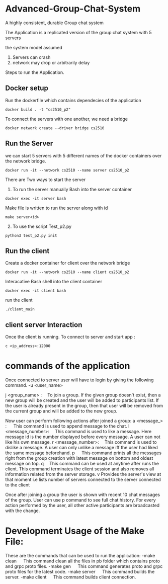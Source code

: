 # Advanced-Group-Chat-System

A highly consistent, durable Group chat system

The Application is a replicated version of the group chat system with 5 servers

the system model assumed

1. Servers can crash
2. network may drop or arbitrarily delay

Steps to run the Application.

## Docker setup

Run the dockerfile which contains dependecies of the application

```
docker build . -t "cs2510_p2"
```

To connect the servers with one another, we need a bridge

```
docker network create --driver bridge cs2510
```

## Run the Server

we can start 5 servers with 5 different names of the docker containers over the network bridge.

```
docker run -it --network cs2510 --name server cs2510_p2
```

There are Two ways to start the server

1. To run the server manually
   Bash into the server container

```
docker exec -it server bash
```

Make file is written to run the server along with id

```
make server<id>
```

2. To use the script Test_p2.py

```
python3 test_p2.py init
```

## Run the client

Create a docker container for client over the network bridge

```
docker run -it --network cs2510 --name client cs2510_p2
```

Interacative Bash shell into the client container

```
docker exec -it client bash
```

run the client

```
./client_main
```

## client server Interaction

Once the client is running.
To connect to server and start app :

```
c <ip_address>:12000
```

# commands of the application

Once connected to server user will have to login by giving the following command.
-u <user_name>

j <group_name> :
 To join a group. If the given group doesn't exist, then a new group will be created and the user will be added to participants list.
If the user is already present in the group, then that user will be removed from the current group and will be added to the new group.

Now user can perform following actions after joined a group:
a <message\_> :
  This command is used to append message to the chat.
l <message_number>:
 This command is used to like a message. Here message id is the number displayed before every message. A user can not like his own message.
r <message_number>:
 This command is used to dislike a message. A user can only unlike a message iff the user had liked the same message beforehand.
p
  This command prints all the messages right from the group creation with latest message on bottom and oldest message on top.
q
 This command can be used at anytime after runs the client. This command terminates the client session and also removes
all information related from the server storage.
v
Provides the server's view at that moment i.e lists number of servers connected to the server connected to the client

Once after joining a group the user is shown with recent 10 chat messages of the group. User can use p command to see full chat history.
For every action performed by the user, all other active participants are broadcasted with the change.

# Development Usage of the Make File:

These are the commands that can be used to run the application:
-make clean
  This command clean all the files in pb folder which contains proto and grpc proto files.
-make gen
  This command generates proto and grpc proto files for the latest code.
-make server
  This command builds the server.
-make client
  This command builds client connection.
